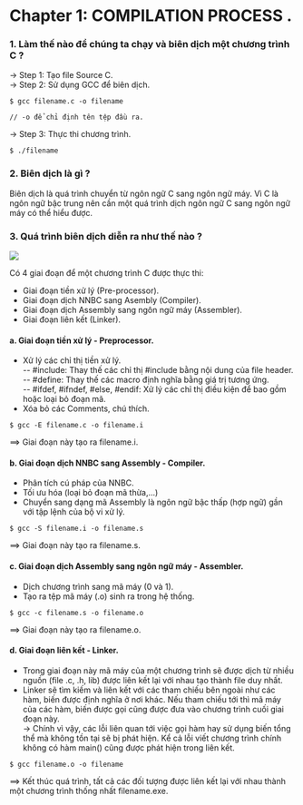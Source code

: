 # Chapter 1: COMPILATION PROCESS . 

### 1. Làm thế nào để chúng ta chạy và biên dịch một chương trình C ?       
-> Step 1: Tạo file Source C.     
-> Step 2: Sử dụng GCC để biên dịch.             
```
$ gcc filename.c -o filename 

// -o để chỉ định tên tệp đầu ra.  
```     
-> Step 3: Thực thi chương trình.        
```
$ ./filename
```             
### 2. Biên dịch là gì ?
Biên dịch là quá trình chuyển từ ngôn ngữ C sang ngôn ngữ máy. Vì C là ngôn ngữ bậc trung nên cần một quá trình dịch ngôn ngữ C sang ngôn ngữ máy có thể hiểu được.     

### 3. Quá trình biên dịch diễn ra như thế nào ?             
![](https://private-user-images.githubusercontent.com/125820144/289160222-bce15492-bcab-4c06-aae9-b77140e00075.png?jwt=eyJhbGciOiJIUzI1NiIsInR5cCI6IkpXVCJ9.eyJpc3MiOiJnaXRodWIuY29tIiwiYXVkIjoicmF3LmdpdGh1YnVzZXJjb250ZW50LmNvbSIsImtleSI6ImtleTUiLCJleHAiOjE3MjIxNTgxMDAsIm5iZiI6MTcyMjE1NzgwMCwicGF0aCI6Ii8xMjU4MjAxNDQvMjg5MTYwMjIyLWJjZTE1NDkyLWJjYWItNGMwNi1hYWU5LWI3NzE0MGUwMDA3NS5wbmc_WC1BbXotQWxnb3JpdGhtPUFXUzQtSE1BQy1TSEEyNTYmWC1BbXotQ3JlZGVudGlhbD1BS0lBVkNPRFlMU0E1M1BRSzRaQSUyRjIwMjQwNzI4JTJGdXMtZWFzdC0xJTJGczMlMkZhd3M0X3JlcXVlc3QmWC1BbXotRGF0ZT0yMDI0MDcyOFQwOTEwMDBaJlgtQW16LUV4cGlyZXM9MzAwJlgtQW16LVNpZ25hdHVyZT0wNDE4MGNhNjc1MDM5YjUwYmE1NGRjMjg3YWNiMGQ4YmMyODQ0YWRlZWM0OWQ1ZDY4M2Y1ODYyYWNhODM3MmRlJlgtQW16LVNpZ25lZEhlYWRlcnM9aG9zdCZhY3Rvcl9pZD0wJmtleV9pZD0wJnJlcG9faWQ9MCJ9.dz28j411vs3rz4fpEUohX1_6UQnHCQuaxbxZolJgznw)       

Có 4 giai đoạn để một chương trình C được thực thi: 
- Giai đoạn tiền xử lý (Pre-processor).  
- Giai đoạn dịch NNBC sang Asembly (Compiler).      
- Giai đoạn dịch Assembly sang ngôn ngữ máy (Assembler).     
- Giai đoạn liên kết (Linker).            
#### a. Giai đoạn tiền xử lý - Preprocessor.     
- Xử lý các chỉ thị tiền xử lý.     
-- #include: Thay thế các chỉ thị #include bằng nội dung của file header.       
-- #define: Thay thế các macro định nghĩa bằng giá trị tương ứng.       
-- #ifdef, #ifndef, #else, #endif: Xử lý các chỉ thị điều kiện để bao gồm hoặc loại bỏ đoạn mã.        
- Xóa bỏ các Comments, chú thích.                

```
$ gcc -E filename.c -o filename.i
```         
==> Giai đoạn này tạo ra filename.i.

#### b. Giai đoạn dịch NNBC sang Assembly - Compiler.
- Phân tích cú pháp của NNBC.      
- Tối ưu hóa (loại bỏ đoạn mã thừa,...)
- Chuyển sang dạng mã Assembly là ngôn ngữ bậc thấp (hợp ngữ) gần với tập lệnh của bộ vi xử lý.

```
$ gcc -S filename.i -o filename.s
```   
==> Giai đoạn này tạo ra filename.s.

#### c. Giai đoạn dịch Assembly sang ngôn ngữ máy - Assembler.      
- Dịch chương trình sang mã máy (0 và 1).
- Tạo ra tệp mã máy (.o) sinh ra trong hệ thống.     

```
$ gcc -c filename.s -o filename.o
```   
==> Giai đoạn này tạo ra filename.o.        

#### d. Giai đoạn liên kết - Linker.      
- Trong giai đoạn này mã máy của một chương trình sẽ được dịch từ nhiều nguồn (file .c, .h, lib) được liên kết lại với nhau tạo thành file duy nhất.       
- Linker sẽ tìm kiếm và liên kết với các tham chiếu bên ngoài như các hàm, biến được định nghĩa ở nơi khác. Nếu tham chiếu tới thì mã máy của các hàm, biến được gọi cũng được đưa vào chương trình cuối giai đoạn này.       
-> Chính vì vậy, các lỗi liên quan tới việc gọi hàm hay sử dụng biến tổng thể mà không tồn tại sẽ bị phát hiện. Kể cả lỗi viết chương trình chính không có hàm main() cũng được phát hiện trong liên kết.        

```
$ gcc filename.o -o filename
``` 
==> Kết thúc quá trình, tất cả các đối tượng được liên kết lại với nhau thành một chương trình thống nhất  filename.exe.


     
